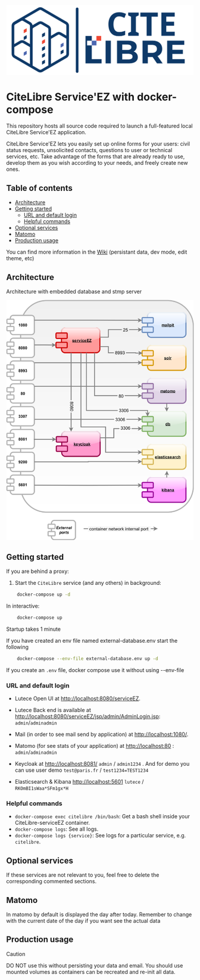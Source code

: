 <p align="center">
	<img src="./utils/CiteLibre.svg" alt="CiteLibre logo"/>
</p>

# CiteLibre Service'EZ with docker-compose
This repository hosts all source code required to launch a full-featured local CiteLibre Service'EZ application.

CiteLibre Service'EZ lets you easily set up online forms for your users: civil status requests, unsolicited contacts, questions to user or technical services, etc. Take advantage of the forms that are already ready to use, develop them as you wish according to your needs, and freely create new ones.

## Table of contents
- [Architecture](#architecture)
- [Getting started](#getting-started)
  - [URL and default login](#url-and-default-login)
  - [Helpful commands](#helpful-commands)
- [Optional services](#optional-services)
- [Matomo](#matomo)
- [Production usage](#production-usage)

You can find more information in the [Wiki](https://github.com/citelibre/ServiceEZ/wiki) (persistant data, dev mode, edit theme, etc)

## Architecture
Architecture with embedded database and stmp server

![CiteLibre architecture diagram](./utils/CiteLibre-serviceEZ-docker.svg "CiteLibre architecture")

## Getting started

If you are behind a proxy:

1. Start the `CiteLibre` service (and any others) in background:

```bash
    docker-compose up -d
```

In interactive: 

```bash
    docker-compose up
```

Startup takes 1 minute

If you have created an env file named external-database.env start the following 

```bash
    docker-compose --env-file external-database.env up -d
```

If you create an `.env` file, docker compose use it without using --env-file 


### URL and default login

- Lutece Open UI at <http://localhost:8080/serviceEZ>.

- Lutece Back end is available at <http://localhost:8080/serviceEZ/jsp/admin/AdminLogin.jsp>: `admin`/`adminadmin`

- Mail (in order to see mail send by application) at <http://localhost:1080/>.

- Matomo (for see stats of your application) at <http://localhost:80> : `admin`/`adminadmin`

- Keycloak at <http://localhost:8081/> `admin` / `admin1234` . And for demo you can use user demo `test@paris.fr` / `test1234=TEST1234`

- Elasticsearch & Kibana <http://localhost:5601> `lutece` / `RKOmBI1sWaa*SFm1gx*H`

### Helpful commands

- `docker-compose exec citelibre /bin/bash`: Get a bash shell inside your CiteLibre-serviceEZ container.
- `docker-compose logs`: See all logs.
- `docker-compose logs {service}`: See logs for a particular service, e.g. `citelibre`.

## Optional services

If these services are not relevant to you, feel free to delete the corresponding commented sections.

## Matomo

In matomo by default is displayed the day after today. Remember to change with the current date of the day if you want see the actual data

## Production usage

> [!CAUTION]
> DO NOT use this without persisting your data and email. You should use
mounted volumes as containers can be recreated and re-init all data. 
